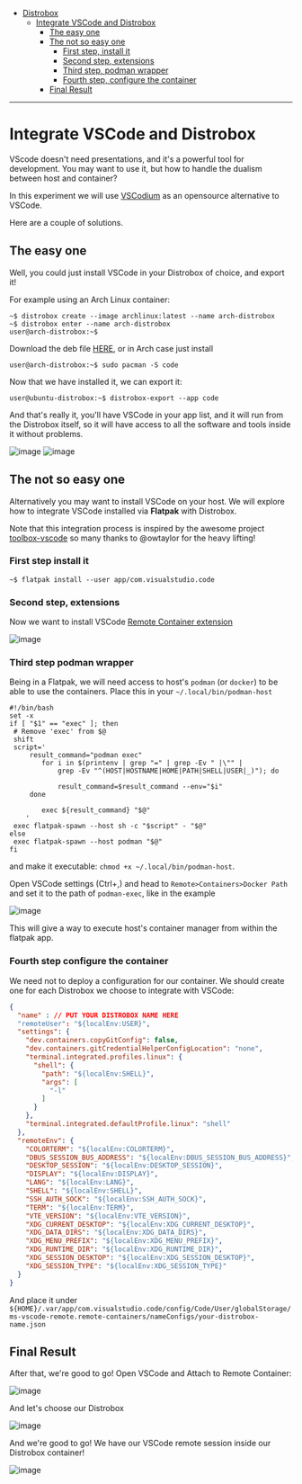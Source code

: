 - [Distrobox](../README.md)
  - [Integrate VSCode and Distrobox](#integrate-vscode-and-distrobox)
    - [The easy one](#the-easy-one)
    - [The not so easy one](#the-not-so-easy-one)
      - [First step, install it](#first-step-install-it)
      - [Second step, extensions](#second-step-extensions)
      - [Third step, podman wrapper](#third-step-podman-wrapper)
      - [Fourth step, configure the container](#fourth-step-configure-the-container)
    - [Final Result](#final-result)

---

# Integrate VSCode and Distrobox

VScode doesn't need presentations, and it's a powerful tool for development.
You may want to use it, but how to handle the dualism between host and container?

In this experiment we will use [VSCodium](https://vscodium.com/) as an opensource
alternative to VSCode.

Here are a couple of solutions.

## The easy one

Well, you could just install VSCode in your Distrobox of choice, and export it!

For example using an Arch Linux container:

```shell
~$ distrobox create --image archlinux:latest --name arch-distrobox
~$ distrobox enter --name arch-distrobox
user@arch-distrobox:~$
```

Download the deb file
[HERE](https://github.com/VSCodium/vscodium/releases), or in Arch case just install

```shell
user@arch-distrobox:~$ sudo pacman -S code
```

Now that we have installed it, we can export it:

```shell
user@ubuntu-distrobox:~$ distrobox-export --app code
```

And that's really it, you'll have VSCode in your app list, and it will run from
the Distrobox itself, so it will have access to all the software and tools inside
it without problems.

![image](https://user-images.githubusercontent.com/598882/149206335-1a2d0edd-8b2f-437d-aae0-44b9723d2c30.png)
![image](https://user-images.githubusercontent.com/598882/149206414-56bdbc5a-3728-45ef-8dd4-2e168a0d7ccc.png)

## The not so easy one

Alternatively you may want to install VSCode on your host. We will explore how
to integrate VSCode installed via **Flatpak** with Distrobox.

Note that this integration process is inspired by the awesome project [toolbox-vscode](https://github.com/owtaylor/toolbox-vscode)
so many thanks to @owtaylor for the heavy lifting!

### First step install it

```shell
~$ flatpak install --user app/com.visualstudio.code
```

### Second step, extensions

Now we want to install VSCode [Remote Container extension](https://marketplace.visualstudio.com/items?itemName=ms-vscode-remote.remote-containers)

![image](https://user-images.githubusercontent.com/598882/149207447-76a82e91-dd3f-43fa-8c52-9c2e85ae8fee.png)

### Third step podman wrapper

Being in a Flatpak, we will need access to host's `podman` (or `docker`) to be
able to use the containers. Place this in your `~/.local/bin/podman-host`

```shell
#!/bin/bash
set -x
if [ "$1" == "exec" ]; then
 # Remove 'exec' from $@
 shift
 script='
     result_command="podman exec"
        for i in $(printenv | grep "=" | grep -Ev " |\"" |
            grep -Ev "^(HOST|HOSTNAME|HOME|PATH|SHELL|USER|_)"); do

            result_command=$result_command --env="$i"
     done

        exec ${result_command} "$@"
    '
 exec flatpak-spawn --host sh -c "$script" - "$@"
else
 exec flatpak-spawn --host podman "$@"
fi
```

and make it executable: `chmod +x ~/.local/bin/podman-host`.

Open VSCode settings (Ctrl+,) and head to `Remote>Containers>Docker Path` and
set it to the path of `podman-exec`, like in the example

![image](https://user-images.githubusercontent.com/598882/149208525-5ad630c9-fcbc-4ee6-9d77-e50d2c782a56.png)

This will give a way to execute host's container manager from within the
flatpak app.

### Fourth step configure the container

We need not to deploy a configuration for our container. We should create one for
each Distrobox we choose to integrate with VSCode:

```json
{
  "name" : // PUT YOUR DISTROBOX NAME HERE
  "remoteUser": "${localEnv:USER}",
  "settings": {
    "dev.containers.copyGitConfig": false,
    "dev.containers.gitCredentialHelperConfigLocation": "none",
    "terminal.integrated.profiles.linux": {
      "shell": {
        "path": "${localEnv:SHELL}",
        "args": [
          "-l"
        ]
      }
    },
    "terminal.integrated.defaultProfile.linux": "shell"
  },
  "remoteEnv": {
    "COLORTERM": "${localEnv:COLORTERM}",
    "DBUS_SESSION_BUS_ADDRESS": "${localEnv:DBUS_SESSION_BUS_ADDRESS}",
    "DESKTOP_SESSION": "${localEnv:DESKTOP_SESSION}",
    "DISPLAY": "${localEnv:DISPLAY}",
    "LANG": "${localEnv:LANG}",
    "SHELL": "${localEnv:SHELL}",
    "SSH_AUTH_SOCK": "${localEnv:SSH_AUTH_SOCK}",
    "TERM": "${localEnv:TERM}",
    "VTE_VERSION": "${localEnv:VTE_VERSION}",
    "XDG_CURRENT_DESKTOP": "${localEnv:XDG_CURRENT_DESKTOP}",
    "XDG_DATA_DIRS": "${localEnv:XDG_DATA_DIRS}",
    "XDG_MENU_PREFIX": "${localEnv:XDG_MENU_PREFIX}",
    "XDG_RUNTIME_DIR": "${localEnv:XDG_RUNTIME_DIR}",
    "XDG_SESSION_DESKTOP": "${localEnv:XDG_SESSION_DESKTOP}",
    "XDG_SESSION_TYPE": "${localEnv:XDG_SESSION_TYPE}"
  }
}
```

And place it under `${HOME}/.var/app/com.visualstudio.code/config/Code/User/globalStorage/ms-vscode-remote.remote-containers/nameConfigs/your-distrobox-name.json`

## Final Result

After that, we're good to go! Open VSCode and Attach to Remote Container:

![image](https://user-images.githubusercontent.com/598882/149210561-2f1839ae-9a57-42fc-a122-21652588e327.png)

And let's choose our Distrobox

![image](https://user-images.githubusercontent.com/598882/149210690-8bcb9a0d-1dc5-4937-9494-8c6aa6b26fd5.png)

And we're good to go! We have our VSCode remote session inside our Distrobox container!

![image](https://user-images.githubusercontent.com/598882/149210881-749a8146-c69d-4382-bbef-91e4b477b7ba.png)
